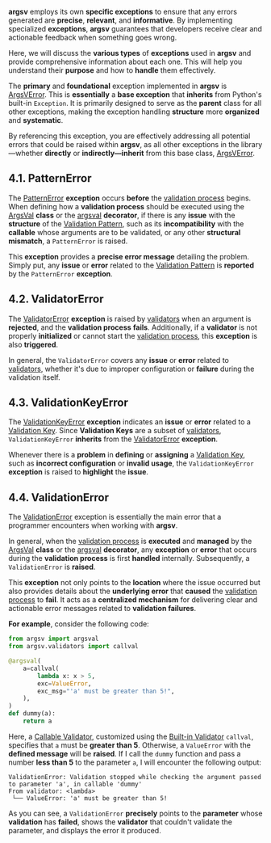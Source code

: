 **argsv** employs its own **specific exceptions** to ensure that any errors generated are **precise**, **relevant**, and **informative**. By implementing specialized **exceptions**, **argsv** guarantees that developers receive clear and actionable feedback when something goes wrong.

Here, we will discuss the **various types** of **exceptions** used in **argsv** and provide comprehensive information about each one. This will help you understand their **purpose** and how to **handle** them effectively.

The **primary** and **foundational** exception implemented in **argsv** is [ArgsVError](https://github.com/mimseyedi/argsv/blob/master/src/argsv/errors.py#L10). This is **essentially** a **base exception** that **inherits** from Python's built-in `Exception`. It is primarily designed to serve as the **parent** class for all other exceptions, making the exception handling **structure** more **organized** and **systematic**.  

By referencing this exception, you are effectively addressing all potential errors that could be raised within **argsv**, as all other exceptions in the library—whether **directly** or **indirectly—inherit** from this base class, [ArgsVError](https://github.com/mimseyedi/argsv/blob/master/src/argsv/errors.py#L10).

## 4.1. PatternError <a class="anchor" id="pattern_error"></a>
The [PatternError](https://github.com/mimseyedi/argsv/blob/master/src/argsv/errors.py#L37) **exception** occurs **before** the [validation process](https://github.com/mimseyedi/argsv/wiki/2.-Validation-Process) begins. When defining how a **validation process** should be executed using the [ArgsVal](https://github.com/mimseyedi/argsv/wiki/2.-Validation-Process#21-internal-validation-) **class** or the [argsval](https://github.com/mimseyedi/argsv/wiki/2.-Validation-Process#23-validation-by-decorator-) **decorator**, if there is any **issue** with the **structure** of the [Validation Pattern](https://github.com/mimseyedi/argsv/wiki/2.-Validation-Process#22-validation-pattern-), such as its **incompatibility** with the **callable** whose arguments are to be validated, or any other **structural mismatch**, a `PatternError` is raised.  

This **exception** provides a **precise error message** detailing the problem. Simply put, any **issue** or **error** related to the [Validation Pattern](https://github.com/mimseyedi/argsv/wiki/2.-Validation-Process#22-validation-pattern-) is **reported** by the `PatternError` **exception**.

## 4.2. ValidatorError <a class="anchor" id="validator_error"></a>
The [ValidatorError](https://github.com/mimseyedi/argsv/blob/master/src/argsv/errors.py#L23) **exception** is raised by [validators](https://github.com/mimseyedi/argsv/wiki/3.-Validators) when an argument is **rejected**, and the **validation process** **fails**. Additionally, if a **validator** is not properly **initialized** or cannot start the [validation process](https://github.com/mimseyedi/argsv/wiki/2.-Validation-Process), this **exception** is also **triggered**.  

In general, the `ValidatorError` covers any **issue** or **error** related to [validators](https://github.com/mimseyedi/argsv/wiki/3.-Validators), whether it's due to improper configuration or **failure** during the validation itself.

## 4.3. ValidationKeyError <a class="anchor" id="validation_key_error"></a>
The [ValidationKeyError](https://github.com/mimseyedi/argsv/blob/master/src/argsv/errors.py#L30) **exception** indicates an **issue** or **error** related to a [Validation Key](https://github.com/mimseyedi/argsv/wiki/3.-Validators#311-validation-key-). Since **Validation Keys** are a subset of [validators](https://github.com/mimseyedi/argsv/wiki/3.-Validators), `ValidationKeyError` **inherits** from the [ValidatorError](https://github.com/mimseyedi/argsv/blob/master/src/argsv/errors.py#L23) **exception**.

Whenever there is a **problem** in **defining** or **assigning** a [Validation Key](https://github.com/mimseyedi/argsv/wiki/3.-Validators#311-validation-key-), such as **incorrect configuration** or **invalid usage**, the `ValidationKeyError` **exception** is raised to **highlight** the **issue**.

## 4.4. ValidationError <a class="anchor" id="validation_error"></a>
The [ValidationError](https://github.com/mimseyedi/argsv/blob/master/src/argsv/errors.py#L17) exception is essentially the main error that a programmer encounters when working with **argsv**.  

In general, when the [validation process](https://github.com/mimseyedi/argsv/wiki/2.-Validation-Process) is **executed** and **managed** by the [ArgsVal](https://github.com/mimseyedi/argsv/wiki/2.-Validation-Process#21-internal-validation-) **class** or the [argsval](https://github.com/mimseyedi/argsv/wiki/2.-Validation-Process#23-validation-by-decorator-) **decorator**, any **exception** or **error** that occurs during the **validation process** is first **handled** internally. Subsequently, a `ValidationError` is **raised**.  

This **exception** not only points to the **location** where the issue occurred but also provides details about the **underlying error** that **caused** the [validation process](https://github.com/mimseyedi/argsv/wiki/2.-Validation-Process) to **fail**. It acts as a **centralized mechanism** for delivering clear and actionable error messages related to **validation failures**.

**For example**, consider the following code:

```python
from argsv import argsval
from argsv.validators import callval

@argsval(
    a=callval(
        lambda x: x > 5, 
        exc=ValueError, 
        exc_msg="'a' must be greater than 5!",
    ),
)
def dummy(a):
    return a
```

Here, a [Callable Validator](https://github.com/mimseyedi/argsv/wiki/3.-Validators#33-callable-validators-), customized using the [Built-in Validator](https://github.com/mimseyedi/argsv/wiki/3.-Validators#34-built-in-validators-) `callval`, specifies that `a` must be **greater than 5**. Otherwise, a `ValueError` with the **defined message** will be **raised**. If I call the `dummy` function and pass a number **less than 5** to the parameter `a`, I will encounter the following output:

```
ValidationError: Validation stopped while checking the argument passed to parameter 'a', in callable 'dummy'
From validator: <lambda>
 └── ValueError: 'a' must be greater than 5!
```

As you can see, a `ValidationError` **precisely** points to the **parameter** whose **validation** has **failed**, shows the **validator** that couldn't validate the parameter, and displays the error it produced.